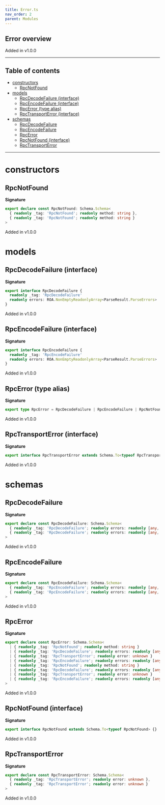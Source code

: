 ```yaml
---
title: Error.ts
nav_order: 2
parent: Modules
---
```


## Error overview

Added in v1.0.0

---

<h2 class="text-delta">Table of contents</h2>

- [constructors](#constructors)
  - [RpcNotFound](#rpcnotfound)
- [models](#models)
  - [RpcDecodeFailure (interface)](#rpcdecodefailure-interface)
  - [RpcEncodeFailure (interface)](#rpcencodefailure-interface)
  - [RpcError (type alias)](#rpcerror-type-alias)
  - [RpcTransportError (interface)](#rpctransporterror-interface)
- [schemas](#schemas)
  - [RpcDecodeFailure](#rpcdecodefailure)
  - [RpcEncodeFailure](#rpcencodefailure)
  - [RpcError](#rpcerror)
  - [RpcNotFound (interface)](#rpcnotfound-interface)
  - [RpcTransportError](#rpctransporterror)

---

# constructors

## RpcNotFound

**Signature**

```ts
export declare const RpcNotFound: Schema.Schema<
  { readonly _tag: 'RpcNotFound'; readonly method: string },
  { readonly _tag: 'RpcNotFound'; readonly method: string }
>
```

Added in v1.0.0

# models

## RpcDecodeFailure (interface)

**Signature**

```ts
export interface RpcDecodeFailure {
  readonly _tag: 'RpcDecodeFailure'
  readonly errors: ROA.NonEmptyReadonlyArray<ParseResult.ParseErrors>
}
```

Added in v1.0.0

## RpcEncodeFailure (interface)

**Signature**

```ts
export interface RpcEncodeFailure {
  readonly _tag: 'RpcEncodeFailure'
  readonly errors: ROA.NonEmptyReadonlyArray<ParseResult.ParseErrors>
}
```

Added in v1.0.0

## RpcError (type alias)

**Signature**

```ts
export type RpcError = RpcDecodeFailure | RpcEncodeFailure | RpcNotFound | RpcTransportError
```

Added in v1.0.0

## RpcTransportError (interface)

**Signature**

```ts
export interface RpcTransportError extends Schema.To<typeof RpcTransportError> {}
```

Added in v1.0.0

# schemas

## RpcDecodeFailure

**Signature**

```ts
export declare const RpcDecodeFailure: Schema.Schema<
  { readonly _tag: 'RpcDecodeFailure'; readonly errors: readonly [any, ...any[]] },
  { readonly _tag: 'RpcDecodeFailure'; readonly errors: readonly [any, ...any[]] }
>
```

Added in v1.0.0

## RpcEncodeFailure

**Signature**

```ts
export declare const RpcEncodeFailure: Schema.Schema<
  { readonly _tag: 'RpcEncodeFailure'; readonly errors: readonly [any, ...any[]] },
  { readonly _tag: 'RpcEncodeFailure'; readonly errors: readonly [any, ...any[]] }
>
```

Added in v1.0.0

## RpcError

**Signature**

```ts
export declare const RpcError: Schema.Schema<
  | { readonly _tag: 'RpcNotFound'; readonly method: string }
  | { readonly _tag: 'RpcDecodeFailure'; readonly errors: readonly [any, ...any[]] }
  | { readonly _tag: 'RpcTransportError'; readonly error: unknown }
  | { readonly _tag: 'RpcEncodeFailure'; readonly errors: readonly [any, ...any[]] },
  | { readonly _tag: 'RpcNotFound'; readonly method: string }
  | { readonly _tag: 'RpcDecodeFailure'; readonly errors: readonly [any, ...any[]] }
  | { readonly _tag: 'RpcTransportError'; readonly error: unknown }
  | { readonly _tag: 'RpcEncodeFailure'; readonly errors: readonly [any, ...any[]] }
>
```

Added in v1.0.0

## RpcNotFound (interface)

**Signature**

```ts
export interface RpcNotFound extends Schema.To<typeof RpcNotFound> {}
```

Added in v1.0.0

## RpcTransportError

**Signature**

```ts
export declare const RpcTransportError: Schema.Schema<
  { readonly _tag: 'RpcTransportError'; readonly error: unknown },
  { readonly _tag: 'RpcTransportError'; readonly error: unknown }
>
```

Added in v1.0.0
